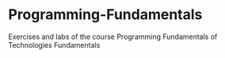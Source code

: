 # Programming-Fundamentals
Exercises and labs of the course Programming Fundamentals of Technologies Fundamentals
